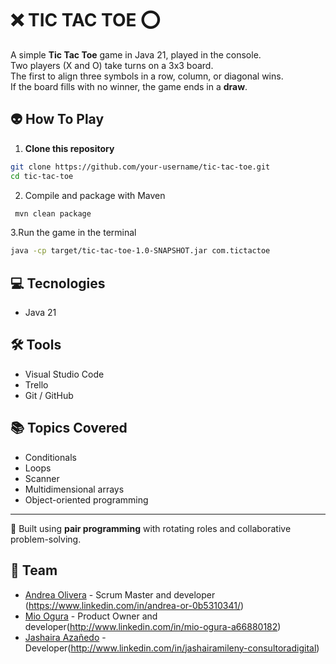 # :x: TIC TAC TOE :o:
A simple **Tic Tac Toe** game in Java 21, played in the console.  
Two players (X and O) take turns on a 3x3 board.  
The first to align three symbols in a row, column, or diagonal wins.  
If the board fills with no winner, the game ends in a **draw**.


## :alien: How To Play
1. **Clone this repository**  
 ```bash
 git clone https://github.com/your-username/tic-tac-toe.git
 cd tic-tac-toe
````


2. Compile and package with Maven
  ```bash
   mvn clean package
````


3.Run the game in the terminal

```bash
java -cp target/tic-tac-toe-1.0-SNAPSHOT.jar com.tictactoe
```

## 💻 Tecnologies

- Java 21

## 🛠 Tools

- Visual Studio Code
- Trello
- Git / GitHub

## 📚 Topics Covered
- Conditionals  
- Loops  
- Scanner  
- Multidimensional arrays  
- Object-oriented programming  

---
🚀 Built using **pair programming** with rotating roles and collaborative problem-solving.


## :two_women_holding_hands: Team
- [Andrea Olivera](https://github.com/andreaonweb) - Scrum Master and developer (https://www.linkedin.com/in/andrea-or-0b5310341/)
- [Mio Ogura](https://github.com/miaryl) - Product Owner and developer(http://www.linkedin.com/in/mio-ogura-a66880182)
- [Jashaira Azañedo](https://github.com/JMileny89) - Developer(http://www.linkedin.com/in/jashairamileny-consultoradigital)
